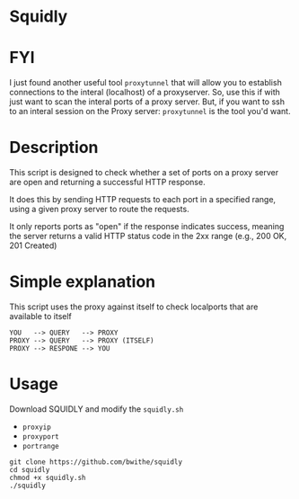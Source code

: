 # Squidly

# FYI
I just found another useful tool `proxytunnel` that will allow you to establish connections to the interal (localhost) of a proxyserver. So, use this if with just want to scan the interal ports of a proxy server. But, if you want to ssh to an interal session on the Proxy server: `proxytunnel` is the tool you'd want.


# Description
This script is designed to check whether a set of ports on a proxy server are open and returning a successful HTTP response. 

It does this by sending HTTP requests to each port in a specified range, using a given proxy server to route the requests. 

It only reports ports as "open" if the response indicates success, meaning the server returns a valid HTTP status code in the 2xx range (e.g., 200 OK, 201 Created)

# Simple explanation
This script uses the proxy against itself to check localports that are available to itself

```
YOU   --> QUERY   --> PROXY 
PROXY --> QUERY   --> PROXY (ITSELF)
PROXY --> RESPONE --> YOU
```

# Usage
Download SQUIDLY and modify the `squidly.sh` 
  - `proxyip`
  - `proxyport`
  - `portrange`
```
git clone https://github.com/bwithe/squidly
cd squidly
chmod +x squidly.sh
./squidly
```
